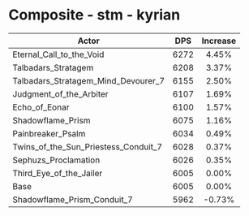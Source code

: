 # Composite - stm - kyrian
| Actor | DPS | Increase |
|---|:---:|:---:|
|Eternal_Call_to_the_Void|6272|4.45%|
|Talbadars_Stratagem|6208|3.37%|
|Talbadars_Stratagem_Mind_Devourer_7|6155|2.50%|
|Judgment_of_the_Arbiter|6107|1.69%|
|Echo_of_Eonar|6100|1.57%|
|Shadowflame_Prism|6075|1.16%|
|Painbreaker_Psalm|6034|0.49%|
|Twins_of_the_Sun_Priestess_Conduit_7|6028|0.37%|
|Sephuzs_Proclamation|6026|0.35%|
|Third_Eye_of_the_Jailer|6005|0.00%|
|Base|6005|0.00%|
|Shadowflame_Prism_Conduit_7|5962|-0.73%|
